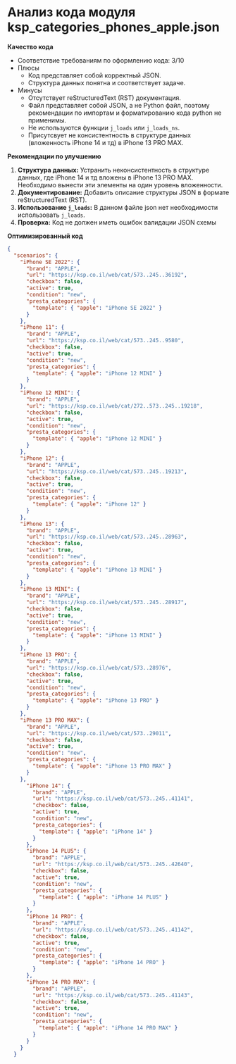 # Анализ кода модуля ksp_categories_phones_apple.json

**Качество кода**
   - Соответствие требованиям по оформлению кода: 3/10
   -  Плюсы
        - Код представляет собой корректный JSON.
        - Структура данных понятна и соответствует задаче.
   -  Минусы
        - Отсутствует reStructuredText (RST) документация.
        - Файл представляет собой JSON, а не Python файл, поэтому рекомендации по импортам и форматированию кода python не применимы.
        - Не используются функции `j_loads` или `j_loads_ns`.
        - Присутсвует не консистентность в структуре данных (вложенность iPhone 14 и тд) в iPhone 13 PRO MAX.

**Рекомендации по улучшению**

1. **Структура данных:** Устранить неконсистентность в структуре данных, где iPhone 14 и тд вложены в iPhone 13 PRO MAX. Необходимо вынести эти элементы на один уровень вложенности.
2. **Документирование:** Добавить описание структуры JSON в формате reStructuredText (RST).
3. **Использование `j_loads`:** В данном файле json нет необходимости использовать `j_loads`.
4. **Проверка:** Код не должен иметь ошибок валидации JSON схемы
   
**Оптимизированный код**
```json
{
  "scenarios": {
    "iPhone SE 2022": {
      "brand": "APPLE",
      "url": "https://ksp.co.il/web/cat/573..245..36192",
      "checkbox": false,
      "active": true,
      "condition": "new",
      "presta_categories": {
        "template": { "apple": "iPhone SE 2022" }
      }
    },
    "iPhone 11": {
      "brand": "APPLE",
      "url": "https://ksp.co.il/web/cat/573..245..9580",
      "checkbox": false,
      "active": true,
      "condition": "new",
      "presta_categories": {
        "template": { "apple": "iPhone 12 MINI" }
      }
    },
    "iPhone 12 MINI": {
      "brand": "APPLE",
      "url": "https://ksp.co.il/web/cat/272..573..245..19218",
      "checkbox": false,
      "active": true,
      "condition": "new",
      "presta_categories": {
        "template": { "apple": "iPhone 12 MINI" }
      }
    },
    "iPhone 12": {
      "brand": "APPLE",
      "url": "https://ksp.co.il/web/cat/573..245..19213",
      "checkbox": false,
      "active": true,
      "condition": "new",
      "presta_categories": {
        "template": { "apple": "iPhone 12" }
      }
    },
    "iPhone 13": {
      "brand": "APPLE",
      "url": "https://ksp.co.il/web/cat/573..245..28963",
      "checkbox": false,
      "active": true,
      "condition": "new",
      "presta_categories": {
        "template": { "apple": "iPhone 13 MINI" }
      }
    },
    "iPhone 13 MINI": {
      "brand": "APPLE",
      "url": "https://ksp.co.il/web/cat/573..245..28917",
      "checkbox": false,
      "active": true,
      "condition": "new",
      "presta_categories": {
        "template": { "apple": "iPhone 13 MINI" }
      }
    },
    "iPhone 13 PRO": {
      "brand": "APPLE",
      "url": "https://ksp.co.il/web/cat/573..28976",
      "checkbox": false,
      "active": true,
      "condition": "new",
      "presta_categories": {
        "template": { "apple": "iPhone 13 PRO" }
      }
    },
    "iPhone 13 PRO MAX": {
      "brand": "APPLE",
      "url": "https://ksp.co.il/web/cat/573..29011",
      "checkbox": false,
      "active": true,
      "condition": "new",
      "presta_categories": {
        "template": { "apple": "iPhone 13 PRO MAX" }
      }
    },
      "iPhone 14": {
        "brand": "APPLE",
        "url": "https://ksp.co.il/web/cat/573..245..41141",
        "checkbox": false,
        "active": true,
        "condition": "new",
        "presta_categories": {
          "template": { "apple": "iPhone 14" }
        }
      },
      "iPhone 14 PLUS": {
        "brand": "APPLE",
        "url": "https://ksp.co.il/web/cat/573..245..42640",
        "checkbox": false,
        "active": true,
        "condition": "new",
        "presta_categories": {
          "template": { "apple": "iPhone 14 PLUS" }
        }
      },
      "iPhone 14 PRO": {
        "brand": "APPLE",
        "url": "https://ksp.co.il/web/cat/573..245..41142",
        "checkbox": false,
        "active": true,
        "condition": "new",
        "presta_categories": {
          "template": { "apple": "iPhone 14 PRO" }
        }
      },
      "iPhone 14 PRO MAX": {
        "brand": "APPLE",
        "url": "https://ksp.co.il/web/cat/573..245..41143",
        "checkbox": false,
        "active": true,
        "condition": "new",
        "presta_categories": {
          "template": { "apple": "iPhone 14 PRO MAX" }
        }
      }
    }
  }
```
